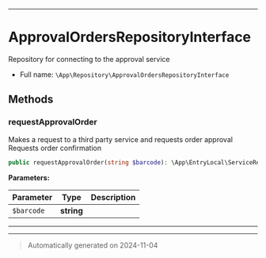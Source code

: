 ***

# ApprovalOrdersRepositoryInterface

Repository for connecting to the approval service



* Full name: `\App\Repository\ApprovalOrdersRepositoryInterface`



## Methods


### requestApprovalOrder

Makes a request to a third party service and requests order approval
Requests order confirmation

```php
public requestApprovalOrder(string $barcode): \App\EntryLocal\ServiceResponse|\App\EntryLocal\ServiceResponseError
```








**Parameters:**

| Parameter | Type | Description |
|-----------|------|-------------|
| `$barcode` | **string** |  |





***


***
> Automatically generated on 2024-11-04

